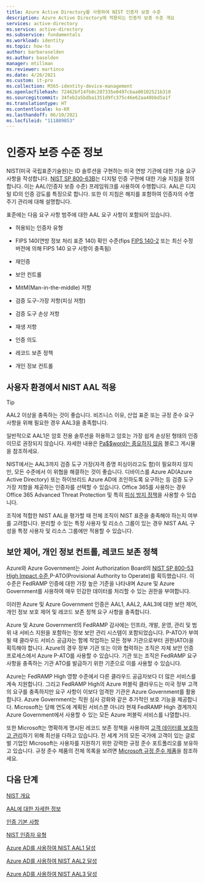 ```yaml
---
title: Azure Active Directory를 사용하여 NIST 인증자 보증 수준
description: Azure Active Directory에 적용되는 인증자 보증 수준 개요
services: active-directory
ms.service: active-directory
ms.subservice: fundamentals
ms.workload: identity
ms.topic: how-to
author: barbaraselden
ms.author: baselden
manager: mtillman
ms.reviewer: martinco
ms.date: 4/26/2021
ms.custom: it-pro
ms.collection: M365-identity-device-management
ms.openlocfilehash: 72462bf14fb8c287335e0497cbaa00102521b310
ms.sourcegitcommit: 34feb2a5bdba1351d9fc375c46e62aa40bbd5a1f
ms.translationtype: HT
ms.contentlocale: ko-KR
ms.lasthandoff: 06/10/2021
ms.locfileid: "111889853"
---
```

# <a name="about-authenticator-assurance-levels"></a>인증자 보증 수준 정보

NIST(미국 국립표준기술원)는 ID 솔루션을 구현하는 미국 연방 기관에 대한 기술 요구 사항을 작성합니다. [NIST SP 800-63B](https://pages.nist.gov/800-63-3/sp800-63b.html)는 디지털 인증 구현에 대한 기술 지침을 정의합니다. 이는 AAL(인증자 보증 수준) 프레임워크를 사용하여 수행합니다. AAL은 디지털 ID의 인증 강도를 특징으로 합니다. 또한 이 지침은 해지를 포함하여 인증자의 수명 주기 관리에 대해 설명합니다. 

표준에는 다음 요구 사항 범주에 대한 AAL 요구 사항이 포함되어 있습니다.

* 허용되는 인증자 유형

* FIPS 140(연방 정보 처리 표준 140) 확인 수준(fips [FIPS 140-2](https://csrc.nist.gov/publications/detail/fips/140/2/final) 또는 최신 수정 버전에 의해 FIPS 140 요구 사항이 충족됨)

* 재인증

* 보안 컨트롤

* MitM(Man-in-the-middle) 저항

* 검증 도구-가장 저항(피싱 저항)

* 검증 도구 손상 저항

* 재생 저항

* 인증 의도

* 레코드 보존 정책

* 개인 정보 컨트롤

## <a name="apply-nist-aals-in-your-environment"></a>사용자 환경에서 NIST AAL 적용

> [!TIP]
> AAL2 이상을 충족하는 것이 좋습니다. 비즈니스 이유, 산업 표준 또는 규정 준수 요구 사항을 위해 필요한 경우 AAL3을 충족합니다.

일반적으로 AAL1은 암호 전용 솔루션을 허용하고 암호는 가장 쉽게 손상된 형태의 인증이므로 권장되지 않습니다. 자세한 내용은 [Pa$$word는 중요하지 않음](https://techcommunity.microsoft.com/t5/azure-active-directory-identity/your-pa-word-doesn-t-matter/ba-p/731984) 블로그 게시물을 참조하세요. 

NIST에서는 AAL3까지 검증 도구 가장(자격 증명 피싱이라고도 함)이 필요하지 않지만, 모든 수준에서 이 위협을 해결하는 것이 좋습니다. 디바이스를 Azure AD(Azure Active Directory) 또는 하이브리드 Azure AD에 조인하도록 요구하는 등 검증 도구 가장 저항을 제공하는 인증자를 선택할 수 있습니다. Office 365를 사용하는 경우 Office 365 Advanced Threat Protection 및 특히 [피싱 방지 정책](/microsoft-365/security/office-365-security/set-up-anti-phishing-policies)을 사용할 수 있습니다.

조직에 적합한 NIST AAL을 평가할 때 전체 조직이 NIST 표준을 충족해야 하는지 여부를 고려합니다. 분리할 수 있는 특정 사용자 및 리소스 그룹이 있는 경우 NIST AAL 구성을 특정 사용자 및 리소스 그룹에만 적용할 수 있습니다. 

## <a name="security-controls-privacy-controls-records-retention-policy"></a>보안 제어, 개인 정보 컨트롤, 레코드 보존 정책

Azure와 Azure Government는 Joint Authorization Board의 [NIST SP 800-53 High Impact 수준 ](https://nvd.nist.gov/800-53/Rev4/impact/high) P-ATO(Provisional Authority to Operate)를 획득했습니다. 이 수준은 FedRAMP 인증에 대한 가장 높은 기준을 나타내며 Azure 및 Azure Government를 사용하여 매우 민감한 데이터를 처리할 수 있는 권한을 부여합니다.

이러한 Azure 및 Azure Government 인증은 AAL1, AAL2, AAL3에 대한 보안 제어, 개인 정보 보호 제어 및 레코드 보존 정책 요구 사항을 충족합니다.

Azure 및 Azure Government의 FedRAMP 감사에는 인프라, 개발, 운영, 관리 및 범위 내 서비스 지원을 포함하는 정보 보안 관리 시스템이 포함되었습니다. P-ATO가 부여될 때 클라우드 서비스 공급자는 함께 작업하는 모든 정부 기관으로부터 권한(ATO)을 획득해야 합니다. Azure의 경우 정부 기관 또는 이와 협력하는 조직은 자체 보안 인증 프로세스에서 Azure P-ATO를 사용할 수 있습니다. 기관 또는 조직은 FedRAMP 요구 사항을 충족하는 기관 ATO를 발급하기 위한 기준으로 이를 사용할 수 있습니다.

Azure는 FedRAMP High 영향 수준에서 다른 클라우드 공급자보다 더 많은 서비스를 계속 지원합니다. 그리고 FedRAMP High의 Azure 퍼블릭 클라우드는 미국 정부 고객의 요구를 충족하지만 요구 사항이 이보다 엄격한 기관은 Azure Government를 활용합니다. Azure Government는 직원 심사 강화와 같은 추가적인 보호 기능을 제공합니다. Microsoft는 당해 연도에 계획된 서비스뿐 아니라 현재 FedRAMP High 경계까지 Azure Government에서 사용할 수 있는 모든 Azure 퍼블릭 서비스를 나열합니다.

또한 Microsoft는 명확하게 명시된 레코드 보존 정책을 사용하여 [고객 데이터를 보호하고 관리](https://www.microsoft.com/trust-center/privacy/data-management)하기 위해 최선을 다하고 있습니다. 전 세계 거의 모든 국가에 고객이 있는 글로벌 기업인 Microsoft는 사용자를 지원하기 위한 강력한 규정 준수 포트폴리오를 보유하고 있습니다. 규정 준수 제품의 전체 목록을 보려면 [Microsoft 규정 준수 제품](/compliance/regulatory/offering-home)을 참조하세요. 

## <a name="next-steps"></a>다음 단계 

[NIST 개요](nist-overview.md)

[AAL에 대한 자세한 정보](nist-about-authenticator-assurance-levels.md)

[인증 기본 사항](nist-authentication-basics.md)

[NIST 인증자 유형](nist-authenticator-types.md)

[Azure AD를 사용하여 NIST AAL1 달성](nist-authenticator-assurance-level-1.md)

[Azure AD를 사용하여 NIST AAL2 달성](nist-authenticator-assurance-level-2.md)

[Azure AD를 사용하여 NIST AAL3 달성](nist-authenticator-assurance-level-3.md) ‎
